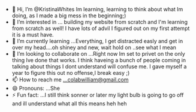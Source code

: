 - 👋 Hi, I’m @KristinaWhites Im learning, learning to think about what Im doing, as I made a big mess in the beginning;)
- 👀 I’m interested in ... building my website from scratch and I'm learning from scratch as well! I have lots of advil I figured out on my first attempt it is a must have.
- 🌱 I’m currently learning ...Everything, I get distracted easly and get in over my head....oh shiney and new, wait hold on ..see what I mean
- 💞️ I’m looking to collaborate on ...Right now Im set to privet on the only thing Ive done that works. I think haveing a bunch of people coming in talking about things I dont understand will confuse me. I gave myself a year to figure this out no offense,I break easy ;)
- 📫 How to reach me ...colabwilliam@gmail.com
- 😄 Pronouns: ...She
- ⚡ Fun fact: ...I still think sonner or later my light bulb is going to go off and ill understand what all this means heh heh

<!---
KristinaWhites/KristinaWhites is a ✨ special ✨ repository because its `README.md` (this file) appears on your GitHub profile.
You can click the Preview link to take a look at your changes.
--->
